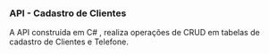 ### API - Cadastro de Clientes

A API construída em C# , realiza operações de CRUD  em tabelas de cadastro de Clientes e Telefone.










